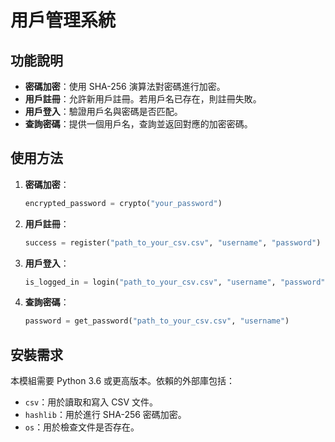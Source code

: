 # 用戶管理系統

## 功能說明

- **密碼加密**：使用 SHA-256 演算法對密碼進行加密。
- **用戶註冊**：允許新用戶註冊。若用戶名已存在，則註冊失敗。
- **用戶登入**：驗證用戶名與密碼是否匹配。
- **查詢密碼**：提供一個用戶名，查詢並返回對應的加密密碼。

## 使用方法

1. **密碼加密**：
   ```python
   encrypted_password = crypto("your_password")
   ```

2. **用戶註冊**：
   ```python
   success = register("path_to_your_csv.csv", "username", "password")
   ```

3. **用戶登入**：
   ```python
   is_logged_in = login("path_to_your_csv.csv", "username", "password")
   ```

4. **查詢密碼**：
   ```python
   password = get_password("path_to_your_csv.csv", "username")
   ```

## 安裝需求

本模組需要 Python 3.6 或更高版本。依賴的外部庫包括：
- `csv`：用於讀取和寫入 CSV 文件。
- `hashlib`：用於進行 SHA-256 密碼加密。
- `os`：用於檢查文件是否存在。
